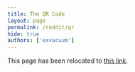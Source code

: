 ```yaml
---
title: The QR Code
layout: page
permalink: /reddit/qr
hide: true
authors: ['exvacuum']
---
```

<html>
<head>
    <script type="text/javascript">
        window.location.replace("./#qr");
    </script>
</head>
<body>
<p>This page has been relocated to <a href="./#qr">this link</a>.</p>
</body>
</html>